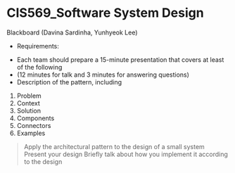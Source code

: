 # CIS569_Software System Design


Blackboard (Davina Sardinha, Yunhyeok Lee)

+ Requirements:
 - Each team should prepare a 15-minute presentation that covers at least of the     following
 - (12 minutes for talk and 3 minutes for answering questions)
 - Description of the pattern, including
1. Problem
2. Context
3. Solution
4. Components
5. Connectors
6. Examples
 > Apply the architectural pattern to the design of a small system
>  Present your design
> Briefly talk about how you implement it according to the design
